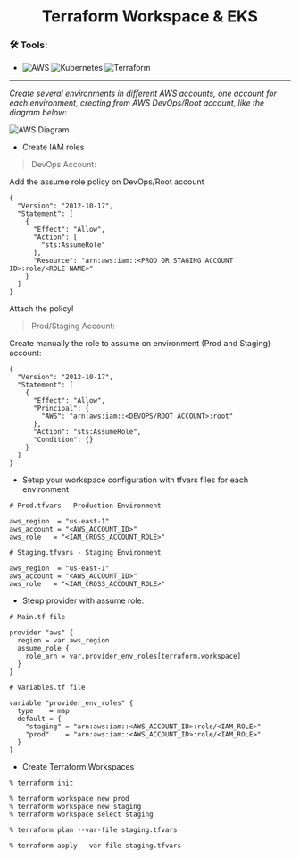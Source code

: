 <h1 align="center"> 
	Terraform Workspace & EKS
</h1>

### 🛠 Tools:
- ![AWS](https://img.shields.io/badge/-AWS-232F3E?&logo=amazon%20aws&logoColor=FFFFFF) ![Kubernetes](https://img.shields.io/badge/-Kubernetes-326CE5?&logo=kubernetes&logoColor=FFFFFF) ![Terraform](https://img.shields.io/badge/-Terraform-623CE4?&logo=terraform&logoColor=FFFFF)

---

*Create several environments in different AWS accounts, one account for each environment, creating from AWS DevOps/Root account, like the diagram below:*

![AWS Diagram](https://user-images.githubusercontent.com/35708820/117672283-b3c21e00-b177-11eb-8208-d3a005dfea3d.png)

- Create IAM roles

> DevOps Account:

Add the assume role policy on DevOps/Root account
```
{
  "Version": "2012-10-17",
  "Statement": [
    {
      "Effect": "Allow",
      "Action": [
        "sts:AssumeRole"
      ],
      "Resource": "arn:aws:iam::<PROD OR STAGING ACCOUNT ID>:role/<ROLE NAME>"
    }
  ]
}

```
Attach the policy!

> Prod/Staging Account:

Create manually the role to assume on environment (Prod and Staging) account:

```
{
  "Version": "2012-10-17",
  "Statement": [
    {
      "Effect": "Allow",
      "Principal": {
        "AWS": "arn:aws:iam::<DEVOPS/ROOT ACCOUNT>:root"
      },
      "Action": "sts:AssumeRole",
      "Condition": {}
    }
  ]
}

```

- Setup your workspace configuration with tfvars files for each environment

```
# Prod.tfvars - Production Environment

aws_region  = "us-east-1"
aws_account = "<AWS_ACCOUNT_ID>"
aws_role   = "<IAM_CROSS_ACCOUNT_ROLE>"
```
```
# Staging.tfvars - Staging Environment

aws_region  = "us-east-1"
aws_account = "<AWS_ACCOUNT_ID>"
aws_role   = "<IAM_CROSS_ACCOUNT_ROLE>"
```

- Steup provider with assume role:
```
# Main.tf file

provider "aws" {
  region = var.aws_region
  assume_role {
    role_arn = var.provider_env_roles[terraform.workspace]
  }
}
```
```
# Variables.tf file

variable "provider_env_roles" {
  type    = map
  default = {
    "staging" = "arn:aws:iam::<AWS_ACCOUNT_ID>:role/<IAM_ROLE>"
    "prod"    = "arn:aws:iam::<AWS_ACCOUNT_ID>:role/<IAM_ROLE>"
  }
}
```

- Create Terraform Workspaces
```
% terraform init

% terraform workspace new prod
% terraform workspace new staging
% terraform workspace select staging

% terraform plan --var-file staging.tfvars

% terraform apply --var-file staging.tfvars
```
